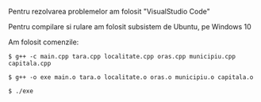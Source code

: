 Pentru rezolvarea problemelor am folosit "VisualStudio Code"

Pentru compilare si rulare am folosit subsistem de Ubuntu, pe Windows 10

Am folosit comenzile:

	$ g++ -c main.cpp tara.cpp localitate.cpp oras.cpp municipiu.cpp capitala.cpp

	$ g++ -o exe main.o tara.o localitate.o oras.o municipiu.o capitala.o

	$ ./exe
